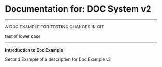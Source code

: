 # Documentation for: DOC System v2

---

A DOC EXAMPLE FOR TESTING CHANGES IN GIT

test of lower case 

---

**Introduction to Doc Example**

Second Example of a description for Doc Example v2
